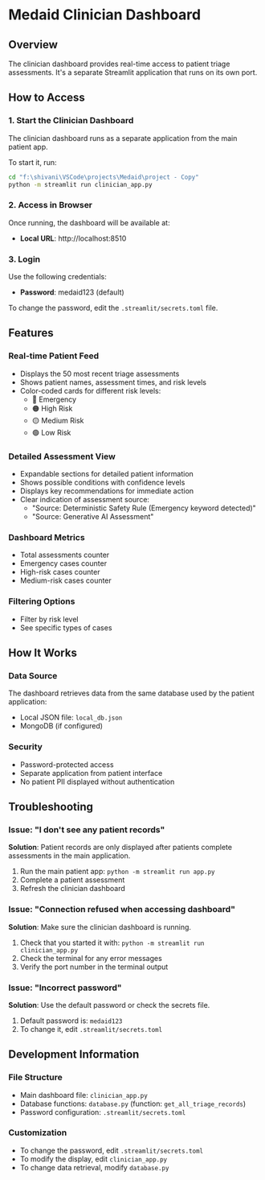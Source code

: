 # Medaid Clinician Dashboard

## Overview
The clinician dashboard provides real-time access to patient triage assessments. It's a separate Streamlit application that runs on its own port.

## How to Access

### 1. Start the Clinician Dashboard
The clinician dashboard runs as a separate application from the main patient app.

To start it, run:
```bash
cd "f:\shivani\VSCode\projects\Medaid\project - Copy"
python -m streamlit run clinician_app.py
```

### 2. Access in Browser
Once running, the dashboard will be available at:
- **Local URL**: http://localhost:8510

### 3. Login
Use the following credentials:
- **Password**: medaid123 (default)

To change the password, edit the `.streamlit/secrets.toml` file.

## Features

### Real-time Patient Feed
- Displays the 50 most recent triage assessments
- Shows patient names, assessment times, and risk levels
- Color-coded cards for different risk levels:
  - 🔴 Emergency
  - 🟠 High Risk
  - 🟡 Medium Risk
  - 🟢 Low Risk

### Detailed Assessment View
- Expandable sections for detailed patient information
- Shows possible conditions with confidence levels
- Displays key recommendations for immediate action
- Clear indication of assessment source:
  - "Source: Deterministic Safety Rule (Emergency keyword detected)"
  - "Source: Generative AI Assessment"

### Dashboard Metrics
- Total assessments counter
- Emergency cases counter
- High-risk cases counter
- Medium-risk cases counter

### Filtering Options
- Filter by risk level
- See specific types of cases

## How It Works

### Data Source
The dashboard retrieves data from the same database used by the patient application:
- Local JSON file: `local_db.json`
- MongoDB (if configured)

### Security
- Password-protected access
- Separate application from patient interface
- No patient PII displayed without authentication

## Troubleshooting

### Issue: "I don't see any patient records"
**Solution**: Patient records are only displayed after patients complete assessments in the main application.

1. Run the main patient app: `python -m streamlit run app.py`
2. Complete a patient assessment
3. Refresh the clinician dashboard

### Issue: "Connection refused when accessing dashboard"
**Solution**: Make sure the clinician dashboard is running.

1. Check that you started it with: `python -m streamlit run clinician_app.py`
2. Check the terminal for any error messages
3. Verify the port number in the terminal output

### Issue: "Incorrect password"
**Solution**: Use the default password or check the secrets file.

1. Default password is: `medaid123`
2. To change it, edit `.streamlit/secrets.toml`

## Development Information

### File Structure
- Main dashboard file: `clinician_app.py`
- Database functions: `database.py` (function: `get_all_triage_records`)
- Password configuration: `.streamlit/secrets.toml`

### Customization
- To change the password, edit `.streamlit/secrets.toml`
- To modify the display, edit `clinician_app.py`
- To change data retrieval, modify `database.py`